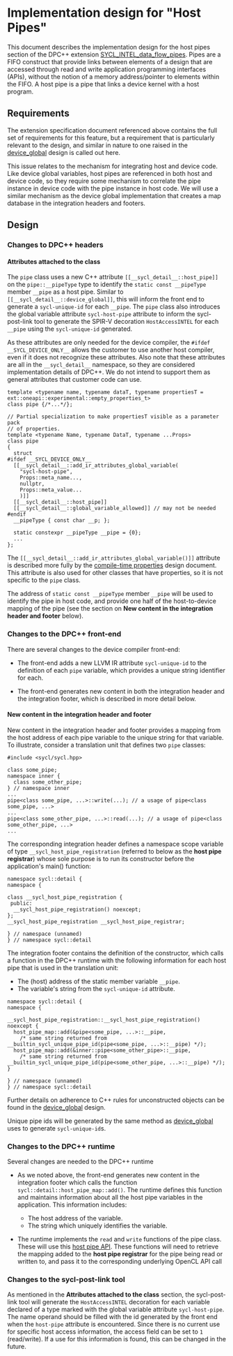 # Implementation design for "Host Pipes"

This document describes the implementation design for the host pipes section
of the DPC++ extension [SYCL_INTEL_data_flow_pipes][1]. Pipes are a FIFO construct 
that provide links between elements of a design that are accessed through read 
and write application programming interfaces (APIs), without the notion of a
memory address/pointer to elements within the FIFO. A host pipe is a pipe that 
links a device kernel with a host program.

[1]: <../extensions/supported/sycl_ext_intel_dataflow_pipes.asciidoc>

## Requirements

The extension specification document referenced above contains the full set of
requirements for this feature, but a requirement that is particularly
relevant to the design, and similar in nature to one raised in the [device_global][2]
design is called out here.

This issue relates to the mechanism for integrating host and device code.
Like device global variables, host pipes are referenced in both
host and device code, so they require some mechanism to correlate the pipe
instance in device code with the pipe instance in host code. We will use
a similar mechanism as the device global implementation that creates a map
database in the integration headers and footers.

[2]: <DeviceGlobal.md>

## Design

### Changes to DPC++ headers

#### Attributes attached to the class

The `pipe` class uses a new C++ attribute `[[__sycl_detail__::host_pipe]]` on the 
`pipe::__pipeType` type to identify the `static const __pipeType` member `__pipe`
as a host pipe. Similar to `[[__sycl_detail__::device_global]]`, this will inform
the front end to generate a `sycl-unique-id` for each `__pipe`. The `pipe` class
also introduces the global variable attribute `sycl-host-pipe` attribute to inform the sycl-post-link tool
to generate the SPIR-V decoration `HostAccessINTEL` for each `__pipe` using the
`sycl-unique-id` generated. 

As these attributes are only needed for the device compiler, the `#ifdef __SYCL_DEVICE_ONLY__` 
allows the customer to use another host compiler, even if it does not recognize these attributes.
Also note that these attributes are all in the `__sycl_detail__` namespace, so
they are considered implementation details of DPC++.  We do not intend to
support them as general attributes that customer code can use.

```
template <typename name, typename dataT, typename propertiesT = ext::oneapi::experimental::empty_properties_t>
class pipe {/*...*/};

// Partial specialization to make propertiesT visible as a parameter pack
// of properties.
template <typename Name, typename DataT, typename ...Props>
class pipe
{ 
  struct
#ifdef __SYCL_DEVICE_ONLY__
  [[__sycl_detail__::add_ir_attributes_global_variable(
    "sycl-host-pipe",
    Props::meta_name...,
    nullptr,
    Props::meta_value...
    )]]
  [[__sycl_detail__::host_pipe]]
  [[__sycl_detail__::global_variable_allowed]] // may not be needed
#endif
  __pipeType { const char __p; };
  
  static constexpr __pipeType __pipe = {0};
  ...
};
```
The `[[__sycl_detail__::add_ir_attributes_global_variable()]]` attribute is 
described more fully by the [compile-time properties][3] design 
document. This attribute is also used for other classes that have properties,
so it is not specific to the `pipe` class. 

The address of `static const __pipeType` member `__pipe` will be used to identify the pipe
in host code, and provide one half of the host-to-device mapping of the pipe 
(see the section on __New content in the integration header and footer__ below).

[3]: <CompileTimeProperties.md>

### Changes to the DPC++ front-end

There are several changes to the device compiler front-end:

* The front-end adds a new LLVM IR attribute `sycl-unique-id` to the definition
  of each `pipe` variable, which provides a unique string identifier
  for each.

* The front-end generates new content in both the integration header and the
  integration footer, which is described in more detail below.

#### New content in the integration header and footer

New content in the integration header and footer provides a mapping from the
host address of each pipe variable to the unique string for that
variable. To illustrate, consider a translation unit that defines two
`pipe` classes:

```
#include <sycl/sycl.hpp>

class some_pipe;
namespace inner {
  class some_other_pipe;
} // namespace inner
...
pipe<class some_pipe, ...>::write(...); // a usage of pipe<class some_pipe, ...>
...
pipe<class some_other_pipe, ...>::read(...); // a usage of pipe<class some_other_pipe, ...> 
...

```

The corresponding integration header defines a namespace scope variable of type
`__sycl_host_pipe_registration` (referred to below as the __host pipe registrar__)
whose sole purpose is to run its constructor before the application's main() function:

```
namespace sycl::detail {
namespace {

class __sycl_host_pipe_registration {
 public:
  __sycl_host_pipe_registration() noexcept;
};
__sycl_host_pipe_registration __sycl_host_pipe_registrar;

} // namespace (unnamed)
} // namespace sycl::detail
```

The integration footer contains the definition of the constructor, which calls
a function in the DPC++ runtime with the following information for each host
pipe that is used in the translation unit:

* The (host) address of the static member variable `__pipe`.
* The variable's string from the `sycl-unique-id` attribute.

```
namespace sycl::detail {
namespace {

__sycl_host_pipe_registration::__sycl_host_pipe_registration() noexcept {
  host_pipe_map::add(&pipe<some_pipe, ...>::__pipe,
    /* same string returned from __builtin_sycl_unique_pipe_id(pipe<some_pipe, ...>::__pipe) */);
  host_pipe_map::add(&inner::pipe<some_other_pipe>::__pipe,
    /* same string returned from __builtin_sycl_unique_pipe_id(pipe<some_other_pipe, ...>::__pipe) */);
}

} // namespace (unnamed)
} // namespace sycl::detail
```

Further details on adherence to C++ rules for unconstructed objects can be found
in the [device_global][2] design.

Unique pipe ids will be generated by the same method as [device_global][2] uses to generate `sycl-unique-id`s.

### Changes to the DPC++ runtime

Several changes are needed to the DPC++ runtime

* As we noted above, the front-end generates new content in the integration
  footer which calls the function `sycl::detail::host_pipe_map::add()`.
  The runtime defines this function and maintains information about all the
  host pipe variables in the application.  This information includes:

  - The host address of the variable.
  - The string which uniquely identifies the variable.

* The runtime implements the `read` and `write` functions of the pipe 
  class. These will use this [host pipe API][4]. These functions will
  need to retrieve the mapping added to the __host pipe registrar__
  for the pipe being read or written to, and pass it to the corresponding
  underlying OpenCL API call
  
[4]: https://github.com/intel-sandbox/ip-authoring-specs/blob/MJ_ChangeDocs4/Pipe/Spec/cl_intel_host_pipe_symbol.asciidoc

### Changes to the sycl-post-link tool

As mentioned in the __Attributes attached to the class__ section, the sycl-post-link tool 
will generate the `HostAccessINTEL` decoration for each variable declared of a
type marked with the global variable attribute `sycl-host-pipe`. The name operand 
should be filled with the id generated by the front end when the `host-pipe` attribute
is encountered. Since there is no current use for specific host access information,
the access field can be set to `1` (read/write). If a use for this information
is found, this can be changed in the future.
